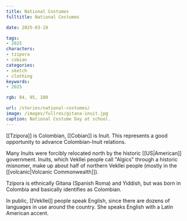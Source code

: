 ```yaml
---
title: National Costumes
fulltitle: National Costumes

date: 2025-03-18

tags:
- 2025
characters:
- tzipora
- cobian
categories:
- sketch
- clothing
keywords:
- 2025

rgb: 84, 95, 180

url: /stories/national-costumes/
image: /images/fullres/gitana-inuit.jpg
caption: National Costume Day at school. 
---
```

[[Tzipora]] is Colombian, [[Cobian]] is Inuit. This represents a good opportunity to advance Colombian-Inuit relations.

Many Inuits were forcibly relocated north by the historic [[US|American]] government. Inuits, which Vekllei people call "Algics" through a historic misnomer, make up about half of northern Vekllei people (mostly in the [[volcanic|Volcanic Commonwealth]]).

Tzipora is ethnically Gitana (Spanish Roma) and Yiddish, but was born in Colombia and basically identifies as Colombian.

In public, [[Vekllei]] people speak English, since there are dozens of languages in use around the country. She speaks English with a Latin American accent.